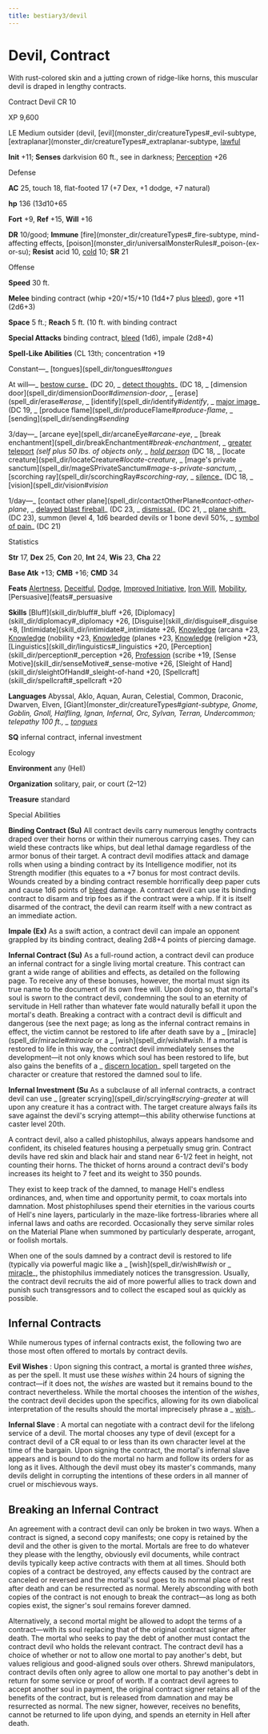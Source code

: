 ```yaml
---
title: bestiary3/devil
---
```

# Devil, Contract

With rust-colored skin and a jutting crown of ridge-like horns, this muscular devil is draped in lengthy contracts.

Contract Devil CR 10

XP 9,600

LE Medium outsider (devil, [evil](monster_dir/creatureTypes#_evil-subtype, [extraplanar](monster_dir/creatureTypes#_extraplanar-subtype, [lawful](monster_dir/creatureTypes#_lawful-subtype)

**Init** +11; **Senses** darkvision 60 ft., see in darkness; [Perception](skill_dir/perception#_perception) +26

Defense

**AC** 25, touch 18, flat-footed 17 (+7 Dex, +1 dodge, +7 natural)

**hp** 136 (13d10+65

**Fort** +9, **Ref** +15, **Will** +16

**DR** 10/good; **Immune** [fire](monster_dir/creatureTypes#_fire-subtype, mind-affecting effects, [poison](monster_dir/universalMonsterRules#_poison-(ex-or-su); **Resist** acid 10, [cold](monster_dir/creatureTypes#_cold-subtype) 10; **SR** 21

Offense

**Speed** 30 ft.

**Melee** binding contract (whip +20/+15/+10 (1d4+7 plus [bleed](monster_dir/universalMonsterRules#_bleed)), gore +11 (2d6+3)

**Space** 5 ft.; **Reach** 5 ft. (10 ft. with binding contract

**Special Attacks** binding contract, [bleed](monster_dir/universalMonsterRules#_bleed) (1d6), impale (2d8+4)

**Spell-Like Abilities** (CL 13th; concentration +19

Constant—_ [tongues](spell_dir/tongues#_tongues_

At will—_ [bestow curse](spell_dir/bestowCurse#_bestow-curse)_ (DC 20, _ [detect thoughts](spell_dir/detectThoughts#_detect-thoughts)_ (DC 18, _ [dimension door](spell_dir/dimensionDoor#_dimension-door_, _ [erase](spell_dir/erase#_erase_, _ [identify](spell_dir/identify#_identify_, _ [major image](spell_dir/majorImage#_major-image)_ (DC 19, _ [produce flame](spell_dir/produceFlame#_produce-flame_, _ [sending](spell_dir/sending#_sending_

3/day—_ [arcane eye](spell_dir/arcaneEye#_arcane-eye_, _ [break enchantment](spell_dir/breakEnchantment#_break-enchantment_, _ [greater teleport](spell_dir/teleport#_teleport-greater) _(self plus 50 lbs. of objects only, _ [hold person](spell_dir/holdPerson#_hold-person)_ (DC 18, _ [locate creature](spell_dir/locateCreature#_locate-creature_, _ [mage's private sanctum](spell_dir/mageSPrivateSanctum#_mage-s-private-sanctum_, _ [scorching ray](spell_dir/scorchingRay#_scorching-ray_, _ [silence](spell_dir/silence#_silence)_ (DC 18, _ [vision](spell_dir/vision#_vision_

1/day—_ [contact other plane](spell_dir/contactOtherPlane#_contact-other-plane_, _ [delayed blast fireball](spell_dir/delayedBlastFireball#_delayed-blast-fireball)_ (DC 23, _ [dismissal](spell_dir/dismissal#_dismissal)_ (DC 21, _ [plane shift](spell_dir/planeShift#_plane-shift)_ (DC 23), summon (level 4, 1d6 bearded devils or 1 bone devil 50%, _ [symbol of pain](spell_dir/symbolOfPain#_symbol-of-pain)_ (DC 21)

Statistics

**Str** 17, **Dex** 25, **Con** 20, **Int** 24, **Wis** 23, **Cha** 22

**Base Atk** +13; **CMB** +16; **CMD** 34

**Feats** [Alertness](feats#_alertness), [Deceitful](feats#_deceitful), [Dodge](feats#_dodge), [Improved Initiative](feats#_improved-initiative), [Iron Will](feats#_iron-will), [Mobility](feats#_mobility), [Persuasive](feats#_persuasive

**Skills** [Bluff](skill_dir/bluff#_bluff +26, [Diplomacy](skill_dir/diplomacy#_diplomacy +26, [Disguise](skill_dir/disguise#_disguise +8, [Intimidate](skill_dir/intimidate#_intimidate +26, [Knowledge](skill_dir/knowledge#_knowledge) (arcana +23, [Knowledge](skill_dir/knowledge#_knowledge) (nobility +23, [Knowledge](skill_dir/knowledge#_knowledge) (planes +23, [Knowledge](skill_dir/knowledge#_knowledge) (religion +23, [Linguistics](skill_dir/linguistics#_linguistics +20, [Perception](skill_dir/perception#_perception +26, [Profession](skill_dir/profession#_profession) (scribe +19, [Sense Motive](skill_dir/senseMotive#_sense-motive +26, [Sleight of Hand](skill_dir/sleightOfHand#_sleight-of-hand +20, [Spellcraft](skill_dir/spellcraft#_spellcraft +20

**Languages** Abyssal, Aklo, Aquan, Auran, Celestial, Common, Draconic, Dwarven, Elven, [Giant](monster_dir/creatureTypes#_giant-subtype, Gnome, Goblin, Gnoll, Halfling, Ignan, Infernal, Orc, Sylvan, Terran, Undercommon; telepathy 100 ft., _ [tongues](spell_dir/tongues#_tongues)_

**SQ** infernal contract, infernal investment

Ecology

**Environment** any (Hell)

**Organization** solitary, pair, or court (2–12)

**Treasure** standard

Special Abilities

**Binding Contract (Su)** All contract devils carry numerous lengthy contracts draped over their horns or within their numerous carrying cases. They can wield these contracts like whips, but deal lethal damage regardless of the armor bonus of their target. A contract devil modifies attack and damage rolls when using a binding contract by its Intelligence modifier, not its Strength modifier (this equates to a +7 bonus for most contract devils. Wounds created by a binding contract resemble horrifically deep paper cuts and cause 1d6 points of [bleed](monster_dir/universalMonsterRules#_bleed) damage. A contract devil can use its binding contract to disarm and trip foes as if the contract were a whip. If it is itself disarmed of the contract, the devil can rearm itself with a new contract as an immediate action.

**Impale (Ex)** As a swift action, a contract devil can impale an opponent grappled by its binding contract, dealing 2d8+4 points of piercing damage.

**Infernal Contract (Su)** As a full-round action, a contract devil can produce an infernal contract for a single living mortal creature. This contract can grant a wide range of abilities and effects, as detailed on the following page. To receive any of these bonuses, however, the mortal must sign its true name to the document of its own free will. Upon doing so, that mortal's soul is sworn to the contract devil, condemning the soul to an eternity of servitude in Hell rather than whatever fate would naturally befall it upon the mortal's death. Breaking a contract with a contract devil is difficult and dangerous (see the next page; as long as the infernal contract remains in effect, the victim cannot be restored to life after death save by a _ [miracle](spell_dir/miracle#_miracle_ or a _ [wish](spell_dir/wish#_wish_. If a mortal is restored to life in this way, the contract devil immediately senses the development—it not only knows which soul has been restored to life, but also gains the benefits of a _ [discern location](spell_dir/discernLocation#_discern-location)_ spell targeted on the character or creature that restored the damned soul to life.

**Infernal Investment (Su** As a subclause of all infernal contracts, a contract devil can use _ [greater scrying](spell_dir/scrying#_scrying-greater_ at will upon any creature it has a contract with. The target creature always fails its save against the devil's scrying attempt—this ability otherwise functions at caster level 20th.

A contract devil, also a called phistophilus, always appears handsome and confident, its chiseled features housing a perpetually smug grin. Contract devils have red skin and black hair and stand near 6-1/2 feet in height, not counting their horns. The thicket of horns around a contract devil's body increases its height to 7 feet and its weight to 350 pounds.

They exist to keep track of the damned, to manage Hell's endless ordinances, and, when time and opportunity permit, to coax mortals into damnation. Most phistophiluses spend their eternities in the various courts of Hell's nine layers, particularly in the maze-like fortress-libraries where all infernal laws and oaths are recorded. Occasionally they serve similar roles on the Material Plane when summoned by particularly desperate, arrogant, or foolish mortals.

When one of the souls damned by a contract devil is restored to life (typically via powerful magic like a _ [wish](spell_dir/wish#_wish_ or _ [miracle](spell_dir/miracle#_miracle)_, the phistophilus immediately notices the transgression. Usually, the contract devil recruits the aid of more powerful allies to track down and punish such transgressors and to collect the escaped soul as quickly as possible.

## Infernal Contracts

While numerous types of infernal contracts exist, the following two are those most often offered to mortals by contract devils.

**Evil Wishes** : Upon signing this contract, a mortal is granted three _wishes_, as per the spell. It must use these _wishes_ within 24 hours of signing the contract—if it does not, the _wishes_ are wasted but it remains bound to the contract nevertheless. While the mortal chooses the intention of the _wishes_, the contract devil decides upon the specifics, allowing for its own diabolical interpretation of the results should the mortal imprecisely phrase a _ [wish](spell_dir/wish#_wish)_.

**Infernal Slave** : A mortal can negotiate with a contract devil for the lifelong service of a devil. The mortal chooses any type of devil (except for a contract devil of a CR equal to or less than its own character level at the time of the bargain. Upon signing the contract, the mortal's infernal slave appears and is bound to do the mortal no harm and follow its orders for as long as it lives. Although the devil must obey its master's commands, many devils delight in corrupting the intentions of these orders in all manner of cruel or mischievous ways.

## Breaking an Infernal Contract

An agreement with a contract devil can only be broken in two ways. When a contract is signed, a second copy manifests; one copy is retained by the devil and the other is given to the mortal. Mortals are free to do whatever they please with the lengthy, obviously evil documents, while contract devils typically keep active contracts with them at all times. Should both copies of a contract be destroyed, any effects caused by the contract are canceled or reversed and the mortal's soul goes to its normal place of rest after death and can be resurrected as normal. Merely absconding with both copies of the contract is not enough to break the contract—as long as both copies exist, the signer's soul remains forever damned.

Alternatively, a second mortal might be allowed to adopt the terms of a contract—with its soul replacing that of the original contract signer after death. The mortal who seeks to pay the debt of another must contact the contract devil who holds the relevant contract. The contract devil has a choice of whether or not to allow one mortal to pay another's debt, but values religious and good-aligned souls over others. Shrewd manipulators, contract devils often only agree to allow one mortal to pay another's debt in return for some service or proof of worth. If a contract devil agrees to accept another soul in payment, the original contract signer retains all of the benefits of the contract, but is released from damnation and may be resurrected as normal. The new signer, however, receives no benefits, cannot be returned to life upon dying, and spends an eternity in Hell after death.

